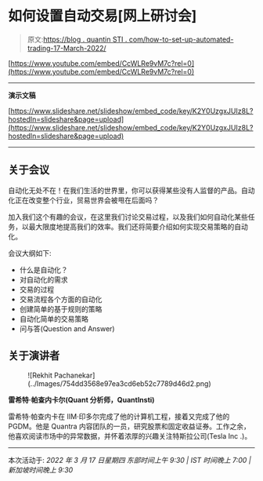 # 如何设置自动交易[网上研讨会]

> 原文:[https://blog . quantin STI . com/how-to-set-up-automated-trading-17-March-2022/](https://blog.quantinsti.com/how-to-set-up-automated-trading-17-march-2022/)

[https://www.youtube.com/embed/CcWLRe9vM7c?rel=0](https://www.youtube.com/embed/CcWLRe9vM7c?rel=0)

* * *

**演示文稿**

[https://www.slideshare.net/slideshow/embed_code/key/K2Y0UzgxJUIz8L?hostedIn=slideshare&page=upload](https://www.slideshare.net/slideshow/embed_code/key/K2Y0UzgxJUIz8L?hostedIn=slideshare&page=upload)

* * *

## 关于会议

自动化无处不在！在我们生活的世界里，你可以获得某些没有人监督的产品。自动化正在改变整个行业，贸易世界会被甩在后面吗？

加入我们这个有趣的会议，在这里我们讨论交易过程，以及我们如何自动化某些任务，以最大限度地提高我们的效率。我们还将简要介绍如何实现交易策略的自动化。

会议大纲如下:

*   什么是自动化？
*   对自动化的需求
*   交易的过程
*   交易流程各个方面的自动化
*   创建简单的基于规则的策略
*   自动化简单的交易策略
*   问与答(Question and Answer)

## 关于演讲者

<figure class="kg-card kg-image-card">![Rekhit Pachanekar](../Images/754dd3568e97ea3cd6eb52c7789d46d2.png)</figure>

**雷希特·帕查内卡尔(Quant 分析师，QuantInsti)**

雷希特·帕查内卡在 IIM·印多尔完成了他的计算机工程，接着又完成了他的 PGDM。他是 Quantra 内容团队的一员，研究股票和固定收益证券。工作之余，他喜欢阅读市场中的异常数据，并怀着浓厚的兴趣关注特斯拉公司(Tesla Inc .)。

* * *

本次活动于:
*2022 年 3 月 17 日星期四
东部时间上午 9:30 | IST 时间晚上 7:00 |新加坡时间晚上 9:30*